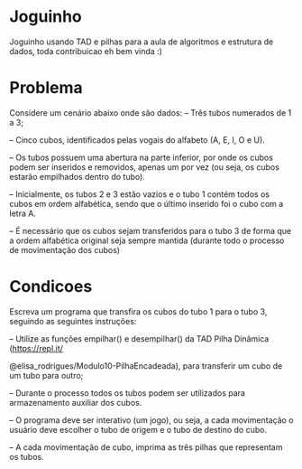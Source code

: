 # Joguinho
Joguinho usando TAD e pilhas para a aula de algoritmos e estrutura de dados, toda contribuicao eh bem vinda :)
# Problema
Considere um cenário abaixo onde são dados:
– Três tubos numerados de 1 a 3;

– Cinco cubos, identificados pelas vogais do alfabeto (A, E, I, O e U).

– Os tubos possuem uma abertura na parte inferior, por onde os cubos podem ser inseridos e
removidos, apenas um por vez (ou seja, os cubos estarão empilhados dentro do tubo).

– Inicialmente, os tubos 2 e 3 estão vazios e o tubo 1 contém todos os cubos em ordem alfabética,
sendo que o último inserido foi o cubo com a letra A.

– É necessário que os cubos sejam transferidos para o tubo 3 de forma que a ordem alfabética
original seja sempre mantida (durante todo o processo de movimentação dos cubos)

# Condicoes
Escreva um programa que transfira os cubos do tubo 1 para o tubo 3, seguindo as seguintes instruções:

– Utilize as funções empilhar() e desempilhar() da TAD Pilha Dinâmica (https://repl.it/

@elisa_rodrigues/Modulo10-PilhaEncadeada), para transferir um cubo de um tubo para outro;

– Durante o processo todos os tubos podem ser utilizados para armazenamento auxiliar dos cubos.

– O programa deve ser interativo (um jogo), ou seja, a cada movimentação o usuário deve escolher
o tubo de origem e o tubo de destino do cubo.

– A cada movimentação de cubo, imprima as três pilhas que representam os tubos.



